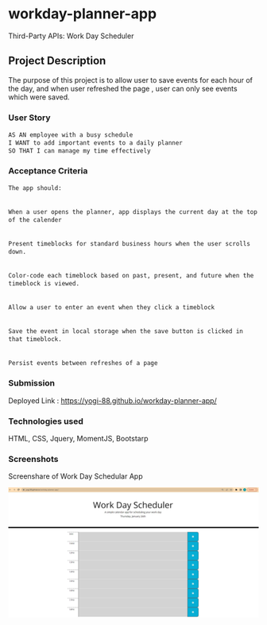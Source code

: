# workday-planner-app
Third-Party APIs: Work Day Scheduler

## Project Description

The purpose of this project is to allow user to save events for each hour of the day, and when user refreshed the page , user can only see events which were saved.

### User Story
```
AS AN employee with a busy schedule
I WANT to add important events to a daily planner
SO THAT I can manage my time effectively

```


### Acceptance Criteria

```
The app should:


When a user opens the planner, app displays the current day at the top of the calender 


Present timeblocks for standard business hours when the user scrolls down.


Color-code each timeblock based on past, present, and future when the timeblock is viewed.


Allow a user to enter an event when they click a timeblock


Save the event in local storage when the save button is clicked in that timeblock.


Persist events between refreshes of a page

```

### Submission
Deployed Link :
https://yogi-88.github.io/workday-planner-app/

### Technologies used

HTML, CSS, Jquery, MomentJS, Bootstarp

### Screenshots
Screenshare of Work Day Schedular App

![Image of Workday Schedular](./images/Workday_schedular.JPG)
